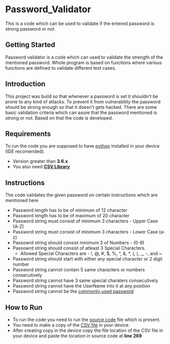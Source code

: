 # Password_Validator
This is a code which can be used to validate if the entered password is strong password or not.

## Getting Started
Password validator is a code which can used to validate the strength of the mentioned password. Whole program is based on functions where various functions are defined to validate different test cases.

## Introduction
This project was build so that whenever a password is set it shouldn't be prone to any kind of attacks. To prevent it from vulnerability the password should be strong enough so that it doesn't  gets hacked. There are some basic validation criteria which can asure that the password mentioned is strong or not. Based on that the code is developed.

## Requirements
To run the code you are supposed to have [python](https://www.python.org/downloads/) installed in your device (IDE recomended).

* Version greater than **3.6.x**
* You also need [**CSV Library**](https://stackoverflow.com/questions/41061824/install-csv-package-in-pycharm)

## Instructions
The code validates the given password on certain instructions which are mentioned here
* Password length has to be of minimum of 12 character
* Password length has to be of maximum of 20 character
* Password string must consist of minimum 3 characters - Upper Case (A-Z)
* Password string must consist of minimum 3 characters - Lower Case (a-z)
* Passowrd string should consist minimum 3 of Numbers - (0-9)
* Passowrd string should consist of atleast 3 Special Characters.
    - Allowed Special Characters are - !, @, #, $, %, ^, &, *, (, ), _, -, and ~
* Password string should start with either any special character or 2 digit number
* Password string cannot contain  5 same characters or numbers consecutively
* Password string cannot have 3 same special charaters consecutively
* Password string cannot have the UserName into it at any position
* Password string cannot be the [commonly used password](https://en.wikipedia.org/wiki/List_of_the_most_common_passwords#SplashData)

## How to Run
- To run the code you need to run the [source code](https://github.com/rujulzalte/Tic_Tac_Toe/blob/main/Tic_Tac_Toe_Game/Source_Code.py) file which is present.
- You need to make a copy of the [CSV file](https://github.com/rujulzalte/Password_Validator/blob/main/Password_Validator_Code/Common_password.csv) in your device.
- After creating copy in the device copy the file location of the CSV file in your device and paste the location in source code at **line 269** 

## 
  
